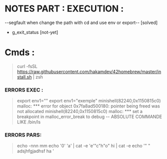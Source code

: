 #  NOTES PART : EXECUTION  : 
 
 --segfault when change the path with cd and use env or export--  [solved]
 - g_exit_status [not-yet]

# Cmds :

> curl -fsSL https://raw.githubusercontent.com/hakamdev/42homebrew/master/install.sh | zsh


### ERRORS EXEC :

> export env1=""
> export env1="exemple"
minishell(82240,0x1150815c0) malloc: *** error for object 0x7fa8ad500180: pointer being freed was not allocated
minishell(82240,0x1150815c0) malloc: *** set a breakpoint in malloc_error_break to debug
> -- ABSOLUTE COMMANDE LIKE /bin/ls

### ERRORS PARS:

> echo -nnn mm
> echo '0' 'a' | cat -e
> 'e'"c"h"o" hi | cat -e
> echo '"   " adsjhfgjadhsf ha '


